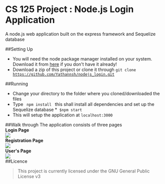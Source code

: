 # CS 125 Project : Node.js Login Application
A node.js web application built on the express framework and  Sequelize database

##Setting Up
* You will need the node package manager installed on your system. Download it from [here](https://nodejs.org/en/download/) if you don't have it already!
* Download a zip of this project or clone it through <code>git clone https://github.com/Yathannsh/nodejs_login.git</code>

##Running 
* Change your directory to the folder where you cloned/downloaded the files
* Type <code> npm install </code> this shall install all dependencies and set up the Sequelize database
*<code> $npm start</code>
* This will setup the application at <code>localhost:3000</code>

##Walk through
The application consists of three pages<br>
<b>Login Page</b><br>
<img src= "https://raw.githubusercontent.com/Yathannsh/nodejs_login/master/screenshots/1.PNG"><br>
<b>Registration Page</b><br>
<img src= "https://raw.githubusercontent.com/Yathannsh/nodejs_login/master/screenshots/2.PNG"><br>
<b>User's Page</b><br>
<img src= "https://raw.githubusercontent.com/Yathannsh/nodejs_login/master/screenshots/3.PNG"><br>
##Licence 
>This project is currently licensed under the GNU General Public License v3
